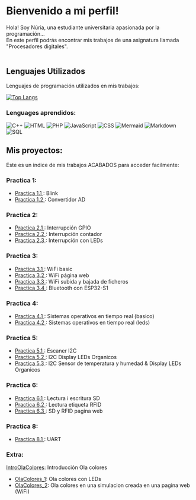 # Bienvenido a mi perfil!

Hola! Soy Núria, una estudiante universitaria apasionada por la programación... <br>
En este perfil podrás encontrar mis trabajos de una asignatura llamada "Procesadores digitales".<br><br>

## Lenguajes Utilizados

Lenguajes de programación utilizados en mis trabajos:

[![Top Langs](https://github-readme-stats.vercel.app/api/top-langs/?username=NuriaRodriguezPardo&layout=compact)](https://github.com/NuriaRodriguezPardo)

### Lenguages aprendidos: 
![C++](https://img.shields.io/badge/C++-blue)
![HTML](https://img.shields.io/badge/HTML-orange)
![PHP](https://img.shields.io/badge/PHP-purple)
![JavaScript](https://img.shields.io/badge/JavaScript-yellow)
![CSS](https://img.shields.io/badge/CSS-blue)
![Mermaid](https://img.shields.io/badge/Mermaid-lightgrey)
![Markdown](https://img.shields.io/badge/Markdown-grey)
![SQL](https://img.shields.io/badge/SQL-lightblue)

## Mis proyectos: 
Este es un indice de mis trabajos ACABADOS para acceder facilmente:
### Practica 1:
- [Practica 1.1 ](https://github.com/NuriaRodriguezPardo/P1_BLINK): Blink
- [Practica 1.2 ](https://github.com/NuriaRodriguezPardo/P1_MilloraNota_PotenciometroConvertidorAD): Convertidor AD
### Practica 2:
- [Practica 2.1 ](https://github.com/NuriaRodriguezPardo/P2A_InterrupcionGPIO): Interrupción GPIO
- [Practica 2.2 ](https://github.com/NuriaRodriguezPardo/P2B_InterrupcionesContador): Interrupción contador
- [Practica 2.3 ](https://github.com/NuriaRodriguezPardo/P2_InterrupcionLed): Interrupción con LEDs
### Practica 3: 
- [Practica 3.1 ](https://github.com/NuriaRodriguezPardo/P3A_WifiBasic): WiFi basic
- [Practica 3.2 ](https://github.com/NuriaRodriguezPardo/P3A_WifiPagina): WiFi página web
- [Practica 3.3 ](https://github.com/NuriaRodriguezPardo/P3A_WifiFicheros): WiFi subida y bajada de ficheros
- [Practica 3.4 ](https://github.com/NuriaRodriguezPardo/P3B_BluetoothESP32-S1): Bluetooth con ESP32-S1
<!-- - [Practica 3.5](https://github.com/NuriaRodriguezPardo/P3B_BluetoothESP32-S3): Bluetooth con ESP32-S3 -->
### Practica 4: 
- [Practica 4.1 ](https://github.com/NuriaRodriguezPardo/P4_BasicSistemasOperativosTiempoReal): Sistemas operativos en tiempo real (basico)
- [Practica 4.2 ](https://github.com/NuriaRodriguezPardo/P4_SistemasOperativosTiempoRealLeds): Sistemas operativos en tiempo real (leds)
### Practica 5: 
- [Practica 5.1 ](https://github.com/NuriaRodriguezPardo/P5A_EscanerI2C): Escaner I2C
- [Practica 5.2 ](https://github.com/NuriaRodriguezPardo/P5B_I2C_LedsOrganicos): I2C  Display LEDs Organicos
- [Practica 5.3 ](https://github.com/NuriaRodriguezPardo/P5_I2C_TemperaturaHumedad_LEDOrganico): I2C Sensor de temperatura y humedad & Display LEDs Organicos
### Practica 6: 
- [Practica 6.1 ](https://github.com/NuriaRodriguezPardo/P6A_LecturaEscrituraSD): Lectura i escritura SD
- [Practica 6.2 ](https://github.com/NuriaRodriguezPardo/P6B_LecturaEtiquetaRFID): Lectura etiqueta RFID
- [Practica 6.3 ](https://github.com/NuriaRodriguezPardo/P6_MejoraNota_SD_RFID_PaginaWeb): SD y RFID pagina web
<!--
### Practica 7: 
- [Practica 7.1 ](https://github.com/NuriaRodriguezPardo/P7A_ReproduccionMemoriaInterna): Reproduccion memoria interna
- [Practica 7.2 ](https://github.com/NuriaRodriguezPardo/P7B_WebRadio): Web radio
- [Practica 7.3 ](https://github.com/NuriaRodriguezPardo/P7C_ReproducirArchivoWAVE): Reproducir archivo WAVE
- [Practica 7.4 ](https://github.com/NuriaRodriguezPardo/P7_Extra_Microfono_SD): Extra: guardar SD archivo micrófono
-->
### Practica 8:
- [Practica 8.1 ](https://github.com/NuriaRodriguezPardo/P8_CruceMonitorTeclado): UART
### Extra: 
[IntroOlaColores](https://github.com/NuriaRodriguezPardo/IntroduccionOlaColores): Introducción Ola colores
 - [OlaColores_1](https://github.com/NuriaRodriguezPardo/OlaColores_LEDs): Ola colores con LEDs 
 - [OlaColores_2](https://github.com/NuriaRodriguezPardo/OlaColores_PaginaWebSimulador): Ola colores en una simulacion creada en una pagina web (WiFi)
<!--
### Proyecto: 
- [Traductor](https://github.com/NuriaRodriguezPardo/Project_Translate): Proyecto final.
-->
